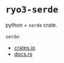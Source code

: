 # `ryo3-serde`

python + `serde` crate.

`serde`:

- [crates.io](https://crates.io/crates/serde)
- [docs.rs](https://docs.rs/serde)
